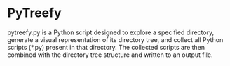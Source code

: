 # PyTreefy
pytreefy.py is a Python script designed to explore a specified directory, generate a visual representation of its directory tree, and collect all Python scripts (*.py) present in that directory. The collected scripts are then combined with the directory tree structure and written to an output file.
